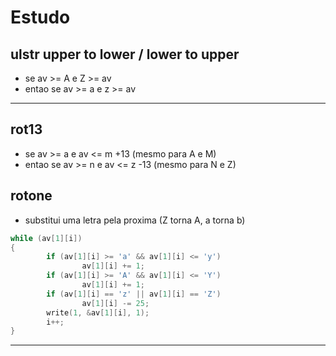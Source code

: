 # Estudo

## ulstr upper to lower / lower to upper
- se av >= A e Z >= av
- entao se av >= a e z >= av
___

## rot13 
- se av >= a e av <= m +13 (mesmo para A e M)
- entao se av >= n e av <= z -13 (mesmo para N e Z)

## rotone 
- substitui uma letra pela proxima (Z torna A, a torna b)
```c
while (av[1][i])
{
        if (av[1][i] >= 'a' && av[1][i] <= 'y')
                av[1][i] += 1;
        if (av[1][i] >= 'A' && av[1][i] <= 'Y')
                av[1][i] += 1;
        if (av[1][i] == 'z' || av[1][i] == 'Z')
                av[1][i] -= 25;
        write(1, &av[1][i], 1);
        i++;
}
```
___

